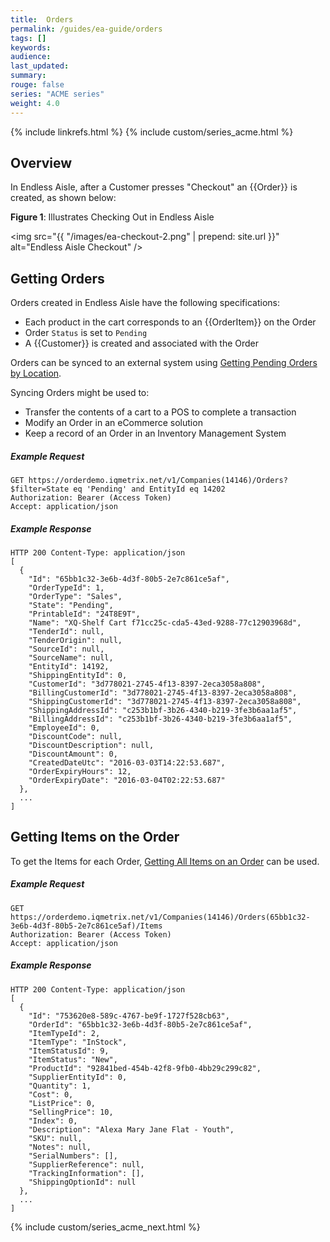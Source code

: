 ```yaml
---
title:  Orders
permalink: /guides/ea-guide/orders
tags: []
keywords: 
audience: 
last_updated: 
summary: 
rouge: false
series: "ACME series"
weight: 4.0
---
```


{% include linkrefs.html %}
{% include custom/series_acme.html %}

## Overview

In Endless Aisle, after a Customer presses "Checkout" an {{Order}} is created, as shown below: 

**Figure 1**: Illustrates Checking Out in Endless Aisle

<img src="{{ "/images/ea-checkout-2.png" | prepend: site.url }}" alt="Endless Aisle Checkout" />

## Getting Orders

Orders created in Endless Aisle have the following specifications:

* Each product in the cart corresponds to an {{OrderItem}} on the Order
* Order `Status` is set to `Pending`
* A {{Customer}} is created and associated with the Order

Orders can be synced to an external system using [Getting Pending Orders by Location](/api/orders/#getting-pending-orders-by-location).

Syncing Orders might be used to:

* Transfer the contents of a cart to a POS to complete a transaction
* Modify an Order in an eCommerce solution
* Keep a record of an Order in an Inventory Management System

##### Example Request

```
GET https://orderdemo.iqmetrix.net/v1/Companies(14146)/Orders?$filter=State eq 'Pending' and EntityId eq 14202
Authorization: Bearer (Access Token)
Accept: application/json
```

##### Example Response

```
HTTP 200 Content-Type: application/json
[
  {
    "Id": "65bb1c32-3e6b-4d3f-80b5-2e7c861ce5af",
    "OrderTypeId": 1,
    "OrderType": "Sales",
    "State": "Pending",
    "PrintableId": "24T8E9T",
    "Name": "XQ-Shelf Cart f71cc25c-cda5-43ed-9288-77c12903968d",
    "TenderId": null,
    "TenderOrigin": null,
    "SourceId": null,
    "SourceName": null,
    "EntityId": 14192,
    "ShippingEntityId": 0,
    "CustomerId": "3d778021-2745-4f13-8397-2eca3058a808",
    "BillingCustomerId": "3d778021-2745-4f13-8397-2eca3058a808",
    "ShippingCustomerId": "3d778021-2745-4f13-8397-2eca3058a808",
    "ShippingAddressId": "c253b1bf-3b26-4340-b219-3fe3b6aa1af5",
    "BillingAddressId": "c253b1bf-3b26-4340-b219-3fe3b6aa1af5",
    "EmployeeId": 0,
    "DiscountCode": null,
    "DiscountDescription": null,
    "DiscountAmount": 0,
    "CreatedDateUtc": "2016-03-03T14:22:53.687",
    "OrderExpiryHours": 12,
    "OrderExpiryDate": "2016-03-04T02:22:53.687"
  },
  ...
]
```

## Getting Items on the Order

To get the Items for each Order, [Getting All Items on an Order](/api/orders/#getting-all-items-on-an-order) can be used.

##### Example Request

```
GET https://orderdemo.iqmetrix.net/v1/Companies(14146)/Orders(65bb1c32-3e6b-4d3f-80b5-2e7c861ce5af)/Items
Authorization: Bearer (Access Token)
Accept: application/json
```

##### Example Response

```
HTTP 200 Content-Type: application/json
[
  {
    "Id": "753620e8-589c-4767-be9f-1727f528cb63",
    "OrderId": "65bb1c32-3e6b-4d3f-80b5-2e7c861ce5af",
    "ItemTypeId": 2,
    "ItemType": "InStock",
    "ItemStatusId": 9,
    "ItemStatus": "New",
    "ProductId": "92841bed-454b-42f8-9fb0-4bb29c299c82",
    "SupplierEntityId": 0,
    "Quantity": 1,
    "Cost": 0,
    "ListPrice": 0,
    "SellingPrice": 10,
    "Index": 0,
    "Description": "Alexa Mary Jane Flat - Youth",
    "SKU": null,
    "Notes": null,
    "SerialNumbers": [],
    "SupplierReference": null,
    "TrackingInformation": [],
    "ShippingOptionId": null
  },
  ...
]
```

{% include custom/series_acme_next.html %}